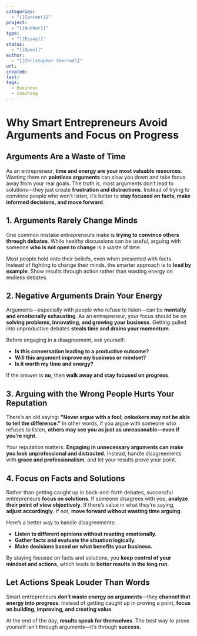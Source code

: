 ```yaml
---
categories:
  - "[[Content]]"
project:
  - "[[Author]]"
type:
  - "[[Essay]]"
status:
  - "[[Open]]"
author:
  - "[[Christopher Sherrod]]"
url: 
created:
last:
tags:
  - business
  - coaching
---
```

# **Why Smart Entrepreneurs Avoid Arguments and Focus on Progress**  

## **Arguments Are a Waste of Time**  

As an entrepreneur, **time and energy are your most valuable resources**. Wasting them on **pointless arguments** can slow you down and take focus away from your real goals. The truth is, most arguments don’t lead to solutions—they just create **frustration and distractions**. Instead of trying to convince people who won’t listen, it’s better to **stay focused on facts, make informed decisions, and move forward**.  

## **1. Arguments Rarely Change Minds**  

One common mistake entrepreneurs make is **trying to convince others through debates**. While healthy discussions can be useful, arguing with someone **who is not open to change** is a waste of time.  

Most people hold onto their beliefs, even when presented with facts. Instead of fighting to change their minds, the smarter approach is to **lead by example**. Show results through action rather than wasting energy on endless debates.  

## **2. Negative Arguments Drain Your Energy**  

Arguments—especially with people who refuse to listen—can be **mentally and emotionally exhausting**. As an entrepreneur, your focus should be on **solving problems, innovating, and growing your business**. Getting pulled into unproductive debates **steals time and drains your momentum**.  

Before engaging in a disagreement, ask yourself:  

- **Is this conversation leading to a productive outcome?**  
- **Will this argument improve my business or mindset?**  
- **Is it worth my time and energy?**  

If the answer is **no**, then **walk away and stay focused on progress**.  

## **3. Arguing with the Wrong People Hurts Your Reputation**  

There’s an old saying: **"Never argue with a fool; onlookers may not be able to tell the difference."** In other words, if you argue with someone who refuses to listen, **others may see you as just as unreasonable—even if you’re right**.  

Your reputation matters. **Engaging in unnecessary arguments can make you look unprofessional and distracted.** Instead, handle disagreements with **grace and professionalism**, and let your results prove your point.  

## **4. Focus on Facts and Solutions**  

Rather than getting caught up in back-and-forth debates, successful entrepreneurs **focus on solutions**. If someone disagrees with you, **analyze their point of view objectively**. If there’s value in what they’re saying, **adjust accordingly**. If not, **move forward without wasting time arguing**.  

Here’s a better way to handle disagreements:  

- **Listen to different opinions without reacting emotionally.**  
- **Gather facts and evaluate the situation logically.**  
- **Make decisions based on what benefits your business.**  

By staying focused on facts and solutions, you **keep control of your mindset and actions**, which leads to **better results in the long run**.  

## **Let Actions Speak Louder Than Words**  

Smart entrepreneurs **don’t waste energy on arguments**—they **channel that energy into progress**. Instead of getting caught up in proving a point, **focus on building, improving, and creating value**.  

At the end of the day, **results speak for themselves**. The best way to prove yourself isn’t through arguments—it’s through **success.**